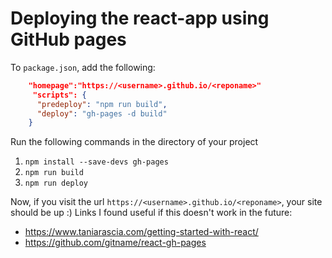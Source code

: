 # Deploying the react-app using GitHub pages

To `package.json`, add the following:

```json
    "homepage":"https://<username>.github.io/<reponame>" 
     "scripts": {
      "predeploy": "npm run build",
      "deploy": "gh-pages -d build"
    }
```
Run the following commands in the directory of your project
1.  `npm install --save-devs gh-pages`  
2.  `npm run build`
3. `npm run deploy`

Now, if you visit the url `https://<username>.github.io/<reponame>`, your site should be up :)
Links I found useful if this doesn't work in the future: 
- https://www.taniarascia.com/getting-started-with-react/
- https://github.com/gitname/react-gh-pages
